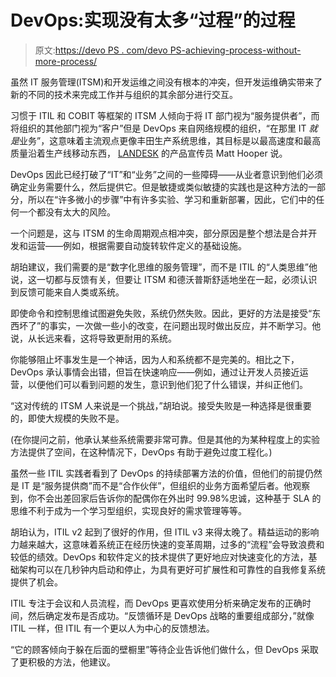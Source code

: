 # DevOps:实现没有太多“过程”的过程

> 原文:[https://devo PS . com/devo PS-achieving-process-without-more-process/](https://devops.com/devops-achieving-process-without-much-process/)

虽然 IT 服务管理(ITSM)和开发运维之间没有根本的冲突，但开发运维确实带来了新的不同的技术来完成工作并与组织的其余部分进行交互。

习惯于 ITIL 和 COBIT 等框架的 ITSM 人倾向于将 IT 部门视为“服务提供者”，而将组织的其他部门视为“客户”但是 DevOps 来自网络规模的组织，“在那里 IT *就是*业务”，这意味着主流观点更像丰田生产系统思维，其目标是以最高速度和最高质量沿着生产线移动东西， [LANDESK](http://www.landesk.com/) 的产品宣传员 Matt Hooper 说。

DevOps 因此已经打破了“IT”和“业务”之间的一些障碍——从业者意识到他们必须确定业务需要什么，然后提供它。但是敏捷或类似敏捷的实践也是这种方法的一部分，所以在“许多微小的步骤”中有许多实验、学习和重新部署，因此，它们中的任何一个都没有太大的风险。

一个问题是，这与 ITSM 的生命周期观点相冲突，部分原因是整个想法是合并开发和运营——例如，根据需要自动旋转软件定义的基础设施。

胡珀建议，我们需要的是“数字化思维的服务管理”，而不是 ITIL 的“人类思维”他说，这一切都与反馈有关，但要让 ITSM 和德沃普斯舒适地坐在一起，必须认识到反馈可能来自人类或系统。

即使命令和控制思维试图避免失败，系统仍然失败。因此，更好的方法是接受“东西坏了”的事实，一次做一些小的改变，在问题出现时做出反应，并不断学习。他说，从长远来看，这将导致更耐用的系统。

你能够阻止坏事发生是一个神话，因为人和系统都不是完美的。相比之下，DevOps 承认事情会出错，但旨在快速响应——例如，通过让开发人员接近运营，以便他们可以看到问题的发生，意识到他们犯了什么错误，并纠正他们。

“这对传统的 ITSM 人来说是一个挑战，”胡珀说。接受失败是一种选择是很重要的，即使大规模的失败不是。

(在你提问之前，他承认某些系统需要非常可靠。但是其他的为某种程度上的实验方法提供了空间，在这种情况下，DevOps 有助于避免过度工程化。)

虽然一些 ITIL 实践者看到了 DevOps 的持续部署方法的价值，但他们的前提仍然是 IT 是“服务提供商”而不是“合作伙伴”，但组织的业务方面希望后者。他观察到，你不会出差回家后告诉你的配偶你在外出时 99.98%忠诚，这种基于 SLA 的思维不利于成为一个学习型组织，实现良好的需求管理等等。

胡珀认为，ITIL v2 起到了很好的作用，但 ITIL v3 来得太晚了。精益运动的影响力越来越大，这意味着系统正在经历快速的变革周期，过多的“流程”会导致浪费和较低的绩效。DevOps 和软件定义的技术提供了更好地应对快速变化的方法，基础架构可以在几秒钟内启动和停止，为具有更好可扩展性和可靠性的自我修复系统提供了机会。

ITIL 专注于会议和人员流程，而 DevOps 更喜欢使用分析来确定发布的正确时间，然后确定发布是否成功。“反馈循环是 DevOps 战略的重要组成部分，”就像 ITIL 一样，但 ITIL 有一个更以人为中心的反馈想法。

“它的顾客倾向于躲在后面的壁橱里”等待企业告诉他们做什么，但 DevOps 采取了更积极的方法，他建议。